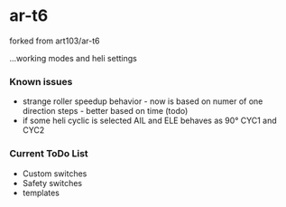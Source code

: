 # ar-t6

forked from art103/ar-t6

...working modes and heli settings
### Known issues
- strange roller speedup behavior - now is based on numer of one direction steps - better based on time (todo)
- if some heli cyclic is selected AIL and ELE behaves as 90° CYC1 and CYC2


### Current ToDo List

- Custom switches 
- Safety switches
- templates

